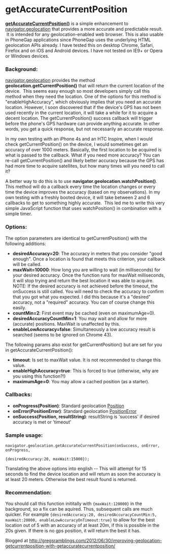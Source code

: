 getAccurateCurrentPosition
==========================
<a href="https://github.com/gwilson/getAccurateCurrentPosition" target="_blank"><strong>getAccurateCurrentPosition()</strong></a> is a simple enhancement to <a href="http://dev.w3.org/geo/api/spec-source.html" target="_blank">navigator.geolocation</a> that provides a more accurate and predictable result.  It is intended for any geolocation-enabled web browser. This is also usable in PhoneGap applications since PhoneGap uses the underlying HTML geolocation APIs already. I have tested this on desktop Chrome, Safari, Firefox and on iOS and Android devices. I have not tested on IE9+ or Opera or Windows devices.
<h3>Background:</h3>
<a href="http://dev.w3.org/geo/api/spec-source.html" target="_blank">navigator.geolocation</a> provides the method <strong>geolocation.getCurrentPosition()</strong> that will return the current location of the device.  This seems easy enough so most developers simply call this method when they need the location. One of the options for this method is "enableHighAccuracy", which obviously implies that you need an accurate location. However, I soon discovered that if the device's GPS has not been used recently in the current location, it will take a while for it to acquire a decent location. The getCurrentPosition() success callback will trigger before the phone's GPS hardware can provide anything accurate. In other words, you get a quick response, but not necessarily an accurate response.

In my own testing with an iPhone 4s and an HTC Inspire, when I would check getCurrentPosition() on the device, I would sometimes get an accuracy of over 1000 meters. Basically, the first location to be acquired is what is passed to the callback. What if you need more accuracy? You can re-call getCurrentPosition() and likely better accuracy because the GPS has had more time to acquire satellites, but how many times will you need to call it?

A better way to do this is to use <strong>navigator.geolocation.watchPosition()</strong>. This method will do a callback every time the location changes or every time the device improves the accuracy (based on my observations). In my own testing with a freshly booted device, it will take between 2 and 6 callbacks to get to something highly accurate.  This led me to write this very simple JavaScript function that uses watchPosition() in combination with a simple timer.

<h3>Options:</h3>
The option parameters are identical to getCurrentPosition() with the following additions:
<ul>
   <li><strong>desiredAccuracy=20</strong>: The accuracy in meters that you consider "good enough". Once a location is found that meets this criterion, your callback will be called.</li>
   <li><strong>maxWait=10000</strong>: How long you are willing to wait (in milliseconds) for your desired accuracy. Once the function runs for maxWait milliseconds, it will stop trying and return the best location it was able to acquire. NOTE: If the desired accuracy is not achieved before the timeout, the onSuccess is still called. You will need to check the accuracy to confirm that you got what you expected. I did this because it's a "desired" accuracy, not a "required" accuracy. You can of course change this easily.</li>
   <li><strong>countMin=2</strong>: First event may be cached (even on maximumAge=0).
   <li><strong>desiredAccuracyCountMin=1</strong>: You may wait and allow for more (accurate) positions. MaxWait is unaffected by this.
   <li><strong>enableLowAccuracy=false</strong>: Simultaneously a low accuracy result is searched (seems to be ignored on Chrome 43).  
</ul>
The following params also exist for getCurrentPosition() but are set for you in getAccurateCurrentPosition():
<ul>
   <li><strong>timeout</strong>: Is set to maxWait value. It is not recommended to change this value.</li>
   <li><strong>enableHighAccuracy=true</strong>: This is forced to true (otherwise, why are you using this function?!)</li>
   <li><strong>maximumAge=0</strong>: You may allow a cached position (as a starter).</li>
</ul>

<h3>Callbacks:</h3>
<ul>
   <li><strong>onProgress(Position)</strong>: Standard geolocation <a href="https://developer.mozilla.org/en-US/docs/Web/API/Position">Position</a>
   <li><strong>onError(PositionError)</strong>: Standard geolocation  <a href="https://developer.mozilla.org/en-US/docs/Web/API/PositionError">PositionError</a>
   <li><strong>onSuccess(Position, resultString)</strong>: resultString is 'success' if desired accuracy is met or 'timeout'
</ul>


<h3>Sample usage:</h3>
<code>navigator.geolocation.getAccurateCurrentPosition(onSuccess, onError, onProgress, 
                                                        {desiredAccuracy:20, maxWait:15000});</code>

Translating the above options into english -- This will attempt for 15 seconds to find the device location and will return as soon the accuracy is at least 20 meters. Otherwise the best result found is returned.


<h3>Recommendation:</h3>
You should call this function inititally with <code>{maxWait:120000}</code> in the background, so a fix can be aquired.
Thus, subsequent calls are much quicker. For example <code>{desiredAccuracy:20, desiredAccuracyCountMin:5, maxWait:20000, enableLowAccuracyOnTimeout:true}</code> to allow for the best location out of 5 with an accuracy of at least 20m, if this is possible in the 20s given. If there is no gps position, it will return the best it has.

Blogged at <a target="_blank" href="http://gregsramblings.com/2012/06/30/improving-geolocation-getcurrentposition-with-getaccuratecurrentposition/">http://gregsramblings.com/2012/06/30/improving-geolocation-getcurrentposition-with-getaccuratecurrentposition/</a>

